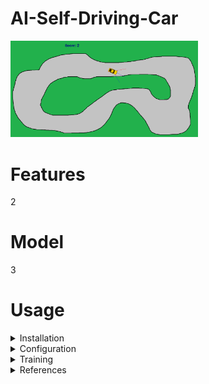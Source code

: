 # AI-Self-Driving-Car
<img
  src="https://github.com/domirom604/AI-Self-Driving-Car/blob/main/logo.png"
  alt="Alt text"
  title="Optional title"
  style="display: inline-block; margin: 0 auto; max-width: 300px">

# Features
2

# Model
3
# Usage

<details>
    <summary>Installation</summary>
      <p>Content 1 Content 1 Content 1 Content 1 Content 1</p>
</details>
         
<details>
    <summary>Configuration</summary>
       <p>Content 1 Content 1 Content 1 Content 1 Content 1</p>
</details>

<details> (click to expand)
    <summary>Training</summary>
       <p>Content 1 Content 1 Content 1 Content 1 Content 1</p>
</details>
         
<details>
     <summary>References</summary>
       <p>Content 1 Content 1 Content 1 Content 1 Content 1</p>
</details>
